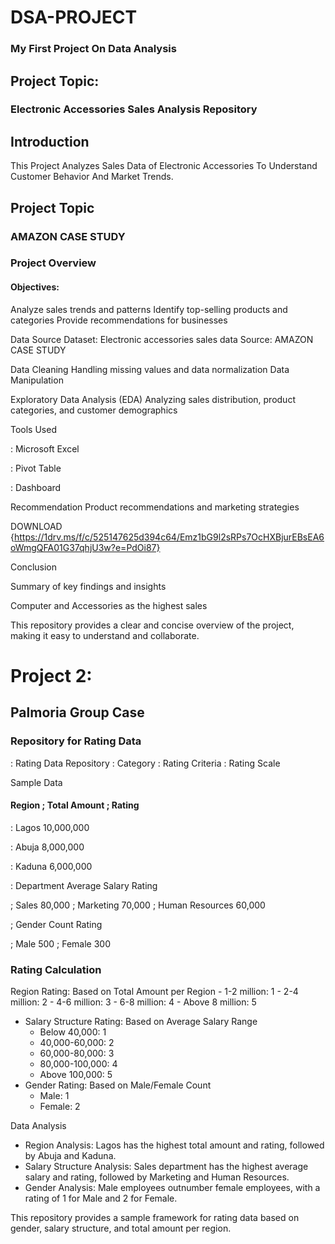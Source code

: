 # DSA-PROJECT
### My First Project On Data Analysis 
## Project Topic:
### Electronic Accessories Sales Analysis Repository
## Introduction

This Project Analyzes Sales Data of Electronic Accessories To Understand Customer Behavior And Market Trends.

## Project Topic
### AMAZON CASE STUDY


### Project Overview

#### Objectives:
 Analyze sales trends and patterns
 Identify top-selling products and categories
 Provide recommendations for businesses

 Data Source
 Dataset: Electronic accessories sales data
 Source: AMAZON CASE STUDY

Data Cleaning
 Handling missing values and data normalization
 Data Manipulation

 Exploratory Data Analysis (EDA)
 Analyzing sales distribution, product categories, and    customer demographics

 Tools Used

 
 : Microsoft Excel 
 
 : Pivot Table 
 
 : Dashboard 
 

 Recommendation
 Product recommendations and marketing strategies


 DOWNLOAD {https://1drv.ms/f/c/525147625d394c64/Emz1bG9l2sRPs7OcHXBjurEBsEA6oWmgQFA01G37qhjU3w?e=PdOi87}





 Conclusion
 
 Summary of key findings and insights

 Computer and Accessories as the highest sales

 



This repository provides a clear and concise overview of the project, making it easy to understand and collaborate.










# Project 2: 

## Palmoria Group Case 



### Repository for Rating Data


: Rating Data Repository
: Category 
: Rating Criteria 
: Rating Scale 



Sample Data
#### Region ; Total Amount ; Rating 

: Lagos  10,000,000 

: Abuja  8,000,000 

: Kaduna 6,000,000 

: Department  Average Salary  Rating

; Sales             80,000 
;  Marketing        70,000 
;  Human Resources  60,000 

;  Gender  Count  Rating 

; Male    500 
; Female  300 

### Rating Calculation
Region Rating: Based on Total Amount per Region
    - 1-2 million: 1
    - 2-4 million: 2
    - 4-6 million: 3
    - 6-8 million: 4
    - Above 8 million: 5
- Salary Structure Rating: Based on Average Salary Range
    - Below 40,000: 1
    - 40,000-60,000: 2
    - 60,000-80,000: 3
    - 80,000-100,000: 4
    - Above 100,000: 5
- Gender Rating: Based on Male/Female Count
    - Male: 1
    - Female: 2

Data Analysis
- Region Analysis: Lagos has the highest total amount and rating, followed by Abuja and Kaduna.
- Salary Structure Analysis: Sales department has the highest average salary and rating, followed by Marketing and Human Resources.
- Gender Analysis: Male employees outnumber female employees, with a rating of 1 for Male and 2 for Female.

This repository provides a sample framework for rating data based on gender, salary structure, and total amount per region. 
